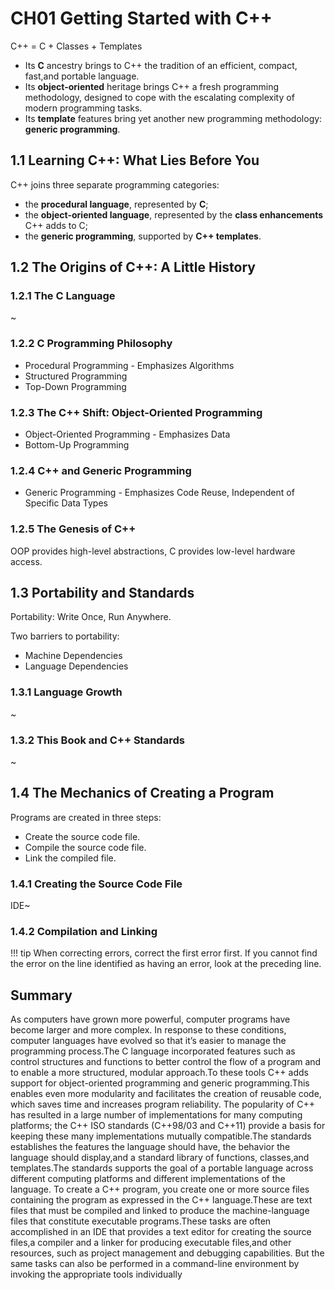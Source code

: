 # CH01 Getting Started with C++
C++ = C + Classes + Templates

- Its **C** ancestry brings to C++ the tradition of an efficient, compact, fast,and portable language.
- Its **object-oriented** heritage brings C++ a fresh programming methodology, designed to cope with the escalating complexity of modern programming tasks. 
- Its **template** features bring yet another new programming methodology: **generic programming**.

## 1.1 Learning C++: What Lies Before You

C++ joins three separate programming categories: 
- the **procedural language**, represented by **C**;
- the **object-oriented language**, represented by the **class enhancements** C++ adds to C;
- the **generic programming**, supported by **C++ templates**.

## 1.2 The Origins of C++: A Little History

### 1.2.1 The C Language
~
### 1.2.2 C Programming Philosophy
- Procedural Programming - Emphasizes Algorithms
- Structured Programming
- Top-Down Programming
### 1.2.3 The C++ Shift: Object-Oriented Programming
- Object-Oriented Programming - Emphasizes Data
- Bottom-Up Programming
### 1.2.4 C++ and Generic Programming
- Generic Programming - Emphasizes Code Reuse, Independent of Specific Data Types
### 1.2.5 The Genesis of C++
OOP provides high-level abstractions, C provides low-level hardware access.
## 1.3 Portability and Standards

Portability: Write Once, Run Anywhere.

Two barriers to portability:
- Machine Dependencies
- Language Dependencies


### 1.3.1 Language Growth
~
### 1.3.2 This Book and C++ Standards
~
## 1.4 The Mechanics of Creating a Program
Programs are created in three steps:
- Create the source code file.
- Compile the source code file.
- Link the compiled file.


### 1.4.1 Creating the Source Code File
IDE~
### 1.4.2 Compilation and Linking
!!! tip
    When correcting errors, correct the first error first. If you cannot find the error on the line identified as having an error, look at the preceding line.

## Summary

As computers have grown more powerful, computer programs have become larger and more complex. In response to these conditions, computer languages have evolved so that it’s easier to manage the programming process.The C language incorporated features such as control structures and functions to better control the flow of a program and to enable a
more structured, modular approach.To these tools C++ adds support for object-oriented programming and generic programming.This enables even more modularity and facilitates the creation of reusable code, which saves time and increases program reliability.
The popularity of C++ has resulted in a large number of implementations for many computing platforms; the C++ ISO standards (C++98/03 and C++11) provide a basis for keeping these many implementations mutually compatible.The standards establishes the features the language should have, the behavior the language should display,and a standard library of functions, classes,and templates.The standards supports the goal of a
portable language across different computing platforms and different implementations of the language.
To create a C++ program, you create one or more source files containing the program as expressed in the C++ language.These are text files that must be compiled and linked to produce the machine-language files that constitute executable programs.These tasks are often accomplished in an IDE that provides a text editor for creating the source files,a 
compiler and a linker for producing executable files,and other resources, such as project management and debugging capabilities. But the same tasks can also be performed in a command-line environment by invoking the appropriate tools individually